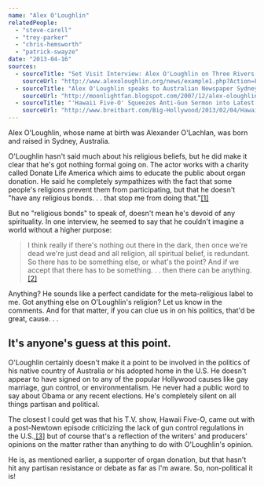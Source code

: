 ```yaml
---
name: "Alex O'Loughlin"
relatedPeople:
  - "steve-carell"
  - "trey-parker"
  - "chris-hemsworth"
  - "patrick-swayze"
date: "2013-04-16"
sources:
  - sourceTitle: "Set Visit Interview: Alex O'Loughlin on Three Rivers and Whiteout."
    sourceUrl: "http://www.alexoloughlin.org/news/example1.php?Action=Full&NewsID=87"
  - sourceTitle: "Alex O'Loughlin speaks to Australian Newspaper Sydney Morning Herald."
    sourceUrl: "http://moonlightfan.blogspot.com/2007/12/alex-oloughlin-speaks-to-australian.html"
  - sourceTitle: "'Hawaii Five-O' Squeezes Anti-Gun Sermon into Latest Episode."
    sourceUrl: "http://www.breitbart.com/Big-Hollywood/2013/02/04/Hawaii-Five-O-s-Anti-Gun-Homily"
---
```


Alex O'Loughlin, whose name at birth was Alexander O'Lachlan, was born and raised in Sydney, Australia.

O'Loughlin hasn't said much about his religious beliefs, but he did make it clear that he's got nothing formal going on. The actor works with a charity called Donate Life America which aims to educate the public about organ donation. He said he completely sympathizes with the fact that some people's religions prevent them from participating, but that he doesn't "have any religious bonds. . . that stop me from doing that."<a class="source-citation" href="http://www.alexoloughlin.org/news/example1.php?Action=Full&NewsID=87" title="Set Visit Interview: Alex O&apos;Loughlin on Three Rivers and Whiteout.">[1]</a>

But no "religious bonds" to speak of, doesn't mean he's devoid of any spirituality. In one interview, he seemed to say that he couldn't imagine a world without a higher purpose:

>I think really if there's nothing out there in the dark, then once we're dead we're just dead and all religion, all spiritual belief, is redundant. So there has to be something else, or what's the point? And if we accept that there has to be something. . . then there can be anything.<a class="source-citation" href="http://moonlightfan.blogspot.com/2007/12/alex-oloughlin-speaks-to-australian.html" title="Alex O&apos;Loughlin speaks to Australian Newspaper Sydney Morning Herald.">[2]</a>

Anything? He sounds like a perfect candidate for the meta-religious label to me. Got anything else on O'Loughlin's religion? Let us know in the comments. And for that matter, if you can clue us in on his politics, that'd be great, cause. . .


## It's anyone's guess at this point.

O'Loughlin certainly doesn't make it a point to be involved in the politics of his native country of Australia or his adopted home in the U.S. He doesn't appear to have signed on to any of the popular Hollywood causes like gay marriage, gun control, or environmentalism. He never had a public word to say about Obama or any recent elections. He's completely silent on all things partisan and political.

The closest I could get was that his T.V. show, Hawaii Five-O, came out with a post-Newtown episode criticizing the lack of gun control regulations in the U.S.,<a class="source-citation" href="http://www.breitbart.com/Big-Hollywood/2013/02/04/Hawaii-Five-O-s-Anti-Gun-Homily" title="&apos;Hawaii Five-O&apos; Squeezes Anti-Gun Sermon into Latest Episode.">[3]</a> but of course that's a reflection of the writers' and producers' opinions on the matter rather than anything to do with O'Loughlin's opinion.

He is, as mentioned earlier, a supporter of organ donation, but that hasn't hit any partisan resistance or debate as far as I'm aware. So, non-political it is!